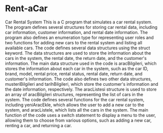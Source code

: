# Rent-aCar
Car Rental System
This is a C program that simulates a car rental system. 
The program defines several structures for storing car rental data, including car information, customer information, and rental date information. 
The program also defines an enumeration type for representing user roles and two functions for adding new cars to the rental system and listing all available cars.
The code defines several data structures using the struct keyword. 
The data structures are used to store the information about the cars in the system, the rental date, the return date, and the customer's information.
The main data structure used in the code is aracBilgileri, which stores the information about each car in the system, such as the car ID, brand, model, rental price, rental status, rental date, return date, and customer's information.
The code also defines two other data structures, musteriBilgileri and tarihBilgileri, which store the customer's information and the date information, respectively.
The aracListesi structure is used to store an array of aracBilgileri structures, representing the list of cars in the system.
The code defines several functions for the car rental system, including yeniAracEkle, which allows the user to add a new car to the system, and aracListele, which lists all the cars in the system.
The main function of the code uses a switch statement to display a menu to the user, allowing them to choose from various options, such as adding a new car, renting a car, and returning a car.

